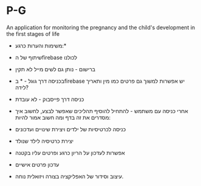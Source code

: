 # P-G
An application for monitoring the pregnancy and the child's development in the first stages of life

* משימות והערות כרגע:*
* שיתוף של הfirebase לכולנו
* ברישום - נותן גם לשים מייל לא תקין
* בכניסה דרך גוגל - * בfirebase יש אפשרות למשוך גם פרטים כמו מין ותאריך לידה?
*  כניסה דרך פייסבוק - לא עובדת

* אחרי כניסה עם משתמש - להתחיל להוסיף תהליכים שאפשר לבצע, לחשוב איך מסדרים את זה בדף ומה חשוב
אמור להיות:
* כניסה לכרטיסיות של ילדים ויצירת שינויים ועדכונים
* יצירת כרטיסיה לילד שנולד
* אפשרות לעדכון על הריון כרגע ופרטים עליו בקטנה
* עדכון פרטים אישיים

* עיצוב וסידור של האפליקציה בצורה ויזואלית נוחה.
